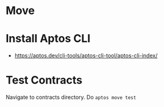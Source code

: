 # Move


# Install Aptos CLI
- https://aptos.dev/cli-tools/aptos-cli-tool/aptos-cli-index/

# Test Contracts
Navigate to contracts directory. Do ```aptos move test```
